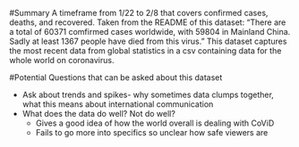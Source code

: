 #Summary
A timeframe from 1/22 to 2/8 that covers confirmed cases, deaths, and
recovered.  Taken from the README of this dataset: “There are a total of 60371
comfirmed cases worldwide, with 59804 in Mainland China. Sadly at least 1367
people have died from this virus.” This dataset captures the most recent data
from global statistics in a csv containing data for the whole world on
coronavirus.

#Potential Questions that can be asked about this dataset
- Ask about trends and spikes- why sometimes data clumps together, what this
  means about international communication
- What does the data do well? Not do well?
  - Gives a good idea of how the world overall is dealing with CoViD
  - Fails to go more into specifics so unclear how safe viewers are

